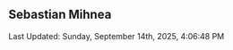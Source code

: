 <h2>Sebastian Mihnea</h2>

<!--RECENT_ACTIVITY:start-->
<!--RECENT_ACTIVITY:end-->
<!--RECENT_ACTIVITY:last_update-->
Last Updated: Sunday, September 14th, 2025, 4:06:48 PM
<!--RECENT_ACTIVITY:last_update_end-->

<!---LOL-STATS-START-HERE--->
<!---LOL-STATS-END-HERE--->
